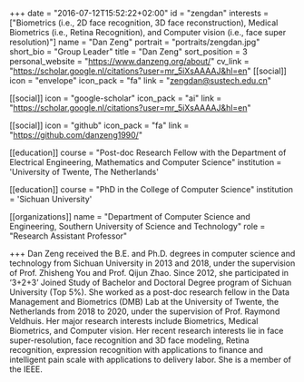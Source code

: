+++
date = "2016-07-12T15:52:22+02:00"
id = "zengdan"
interests = ["Biometrics (i.e., 2D face recognition, 3D face reconstruction), Medical Biometrics (i.e., Retina Recognition), and Computer vision (i.e., face super resolution)"]
name = "Dan Zeng"
portrait = "portraits/zengdan.jpg"
short_bio = "Group Leader"
title = "Dan Zeng"
sort_position = 3
personal_website = "https://www.danzeng.org/about/"
cv_link = "https://scholar.google.nl/citations?user=mr_5iXsAAAAJ&hl=en"
[[social]]
    icon = "envelope"
    icon_pack = "fa"
    link = "zengdan@sustech.edu.cn"

[[social]]
    icon = "google-scholar"
    icon_pack = "ai"
    link = "https://scholar.google.nl/citations?user=mr_5iXsAAAAJ&hl=en"

[[social]]
    icon = "github"
    icon_pack = "fa"
    link = "https://github.com/danzeng1990/"

[[education]]
    course = "Post-doc Research Fellow with the Department of Electrical Engineering, Mathematics and Computer Science"
    institution = 'University of Twente, The Netherlands'
	
[[education]]
    course = "PhD in the College of Computer Science"
    institution = 'Sichuan University'

[[organizations]]
    name = "Department of Computer Science and Engineering, Southern University of Science and Technology"
    role = "Research Assistant Professor"

+++
Dan Zeng received the B.E. and Ph.D. degrees in computer science and technology from Sichuan University in 2013 and 2018, under the supervision of Prof. Zhisheng You and Prof. Qijun Zhao. Since 2012, she participated in ‘3+2+3’ Joined Study of Bachelor and Doctoral Degree program of Sichuan University (Top 5%). She worked as a post-doc research fellow in the Data Management and Biometrics (DMB) Lab at the University of Twente, the Netherlands from 2018 to 2020, under the supervision of Prof. Raymond Veldhuis. Her major research interests include Biometrics, Medical Biometrics, and Computer vision. Her recent research interests lie in face super-resolution, face recognition and 3D face modeling, Retina recognition, expression recognition with applications to finance and intelligent pain scale with applications to delivery labor. She is a member of the IEEE.